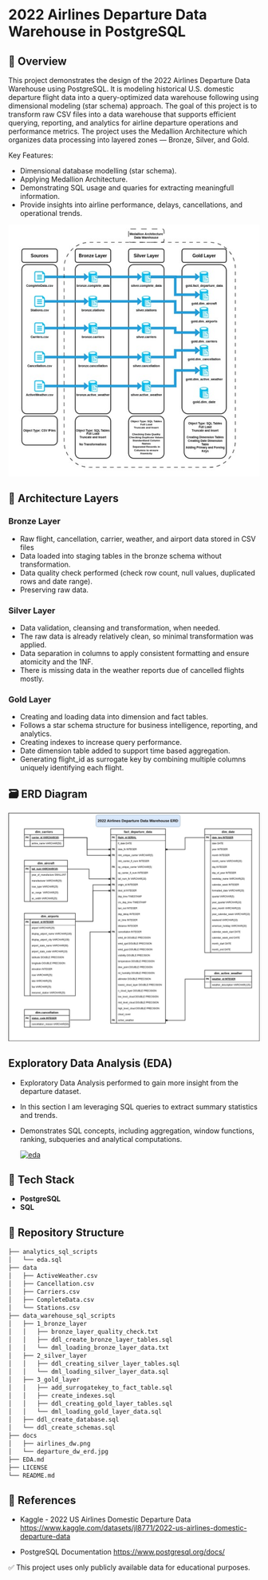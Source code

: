 # 2022 Airlines Departure Data Warehouse in PostgreSQL

## 📌 Overview

This project demonstrates the design of the 2022 Airlines Departure Data Warehouse using PostgreSQL. It is modeling historical U.S. domestic departure flight data into a query-optimized data warehouse following using dimensional modeling (star schema) approach. The goal of this project is to transform raw CSV files into a data warehouse that supports efficient querying, reporting, and analytics for airline departure operations and performance metrics. The project uses the Medallion Architecture which organizes data processing into layered zones — Bronze, Silver, and Gold.

Key Features:
- Dimensional database modelling (star schema).
- Applying Medallion Architecture.
- Demonstrating SQL usage and quaries for extracting meaningfull information.
- Provide insights into airline performance, delays, cancellations, and operational trends.


![schema_figure](docs/airlines_dw_schema.jpg)


## 🧱 Architecture Layers

### Bronze Layer
- Raw flight, cancellation, carrier, weather, and airport data stored in CSV files
- Data loaded into staging tables in the bronze schema without transformation.
- Data quality check performed (check row count, null values, duplicated rows and date range).
- Preserving raw data.

### Silver Layer
- Data validation, cleansing and transformation, when needed. 
- The raw data is already relatively clean, so minimal transformation was applied.
- Data separation in columns to apply consistent formatting and ensure atomicity and the 1NF.
- There is missing data in the weather reports due of cancelled flights mostly.

### Gold Layer
- Creating and loading data into dimension and fact tables.
- Follows a star schema structure for business intelligence, reporting, and analytics.
- Creating indexes to increase query performance.
- Date dimension table added to support time based aggregation.
- Generating flight_id as surrogate key by combining multiple columns uniquely identifying each flight.

## 🗃️ ERD Diagram

![dw_figure](docs/departure_dw_erd.jpg)

## Exploratory Data Analysis (EDA)
- Exploratory Data Analysis performed to gain more insight from the departure dataset.
- In this section I am leveraging SQL queries to extract summary statistics and trends.
- Demonstrates SQL concepts, including aggregation, window functions, ranking, subqueries and analytical computations.

  [![eda](https://img.shields.io/badge/EDA%3A%20Queries%20%26%20Results%20-%20blue?style=for-the-badge)](EDA.md)
  

## 🧰 Tech Stack
- **PostgreSQL**
- **SQL**

## 📁 Repository Structure
``` 
├── analytics_sql_scripts
│   └── eda.sql
├── data
│   ├── ActiveWeather.csv
│   ├── Cancellation.csv
│   ├── Carriers.csv
│   ├── CompleteData.csv
│   └── Stations.csv
├── data_warehouse_sql_scripts
│   ├── 1_bronze_layer
│   │   ├── bronze_layer_quality_check.txt
│   │   ├── ddl_create_bronze_layer_tables.sql
│   │   └── dml_loading_bronze_layer_data.txt
│   ├── 2_silver_layer
│   │   ├── ddl_creating_silver_layer_tables.sql
│   │   └── dml_loading_silver_layer_data.sql
│   ├── 3_gold_layer
│   │   ├── add_surrogatekey_to_fact_table.sql
│   │   ├── create_indexes.sql
│   │   ├── ddl_creating_gold_layer_tables.sql
│   │   └── dml_loading_gold_layer_data.sql
│   ├── ddl_create_database.sql
│   └── ddl_create_schemas.sql
├── docs
│   ├── airlines_dw.png
│   └── departure_dw_erd.jpg
├── EDA.md
├── LICENSE
└── README.md
```

## 🔗 References

- Kaggle - 2022 US Airlines Domestic Departure Data
  https://www.kaggle.com/datasets/jl8771/2022-us-airlines-domestic-departure-data

- PostgreSQL Documentation
  https://www.postgresql.org/docs/

✅ This project uses only publicly available data for educational purposes.
